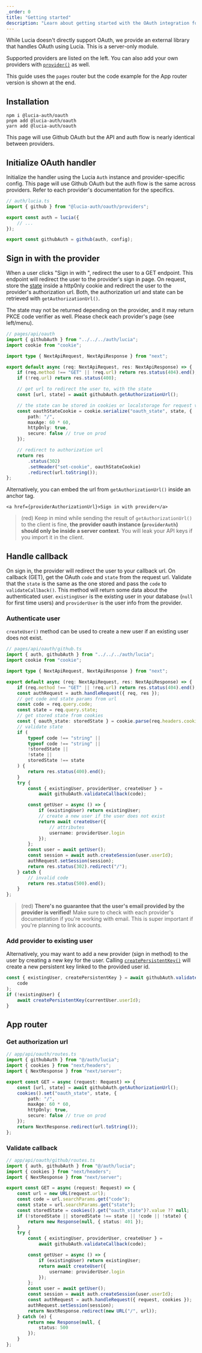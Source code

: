```yaml
---
_order: 0
title: "Getting started"
description: "Learn about getting started with the OAuth integration for Lucia in Next.js"
---
```


While Lucia doesn't directly support OAuth, we provide an external library that handles OAuth using Lucia. This is a server-only module.

Supported providers are listed on the left. You can also add your own providers with [`provider()`](/reference/oauth/lucia-auth-oauth#provider) as well.

This guide uses the `pages` router but the code example for the App router version is shown at the end.

## Installation

```
npm i @lucia-auth/oauth
pnpm add @lucia-auth/oauth
yarn add @lucia-auth/oauth
```

This page will use Github OAuth but the API and auth flow is nearly identical between providers.

## Initialize OAuth handler

Initialize the handler using the Lucia `Auth` instance and provider-specific config. This page will use Github OAuth but the auth flow is the same across providers. Refer to each provider's documentation for the specifics.

```ts
// auth/lucia.ts
import { github } from "@lucia-auth/oauth/providers";

export const auth = lucia({
	// ...
});

export const githubAuth = github(auth, config);
```

## Sign in with the provider

When a user clicks "Sign in with <provider>", redirect the user to a GET endpoint. This endpoint will redirect the user to the provider's sign in page. On request, store the [state](https://www.rfc-editor.org/rfc/rfc6749#section-4.1.1) inside a http0nly cookie and redirect the user to the provider's authorization url. Both, the authorization url and state can be retrieved with `getAuthorizationUrl()`.

The state may not be returned depending on the provider, and it may return PKCE code verifier as well. Please check each provider's page (see left/menu).

```ts
// pages/api/oauth
import { githubAuth } from "../../../auth/lucia";
import cookie from "cookie";

import type { NextApiRequest, NextApiResponse } from "next";

export default async (req: NextApiRequest, res: NextApiResponse) => {
	if (req.method !== "GET" || !req.url) return res.status(404).end();
	if (!req.url) return res.status(400);

	// get url to redirect the user to, with the state
	const [url, state] = await githubAuth.getAuthorizationUrl();

	// the state can be stored in cookies or localstorage for request validation on callback
	const oauthStateCookie = cookie.serialize("oauth_state", state, {
		path: "/",
		maxAge: 60 * 60,
		httpOnly: true,
		secure: false // true on prod
	});

	// redirect to authorization url
	return res
		.status(302)
		.setHeader("set-cookie", oauthStateCookie)
		.redirect(url.toString());
};
```

Alternatively, you can embed the url from `getAuthorizationUrl()` inside an anchor tag.

```svelte
<a href={providerAuthorizationUrl}>Sign in with provider</a>
```

> (red) Keep in mind while sending the result of `getAuthorizationUrl()` to the client is fine, **the provider oauth instance (`providerAuth`) should only be inside a server context**. You will leak your API keys if you import it in the client.

## Handle callback

On sign in, the provider will redirect the user to your callback url. On callback (GET), get the OAuth `code` and `state` from the request url. Validate that the `state` is the same as the one stored and pass the `code` to `validateCallback()`. This method will return some data about the authenticated user. `existingUser` is the existing user in your database (`null` for first time users) and `providerUser` is the user info from the provider.

### Authenticate user

`createUser()` method can be used to create a new user if an existing user does not exist.

```ts
// pages/api/oauth/github.ts
import { auth, githubAuth } from "../../../auth/lucia";
import cookie from "cookie";

import type { NextApiRequest, NextApiResponse } from "next";

export default async (req: NextApiRequest, res: NextApiResponse) => {
	if (req.method !== "GET" || !req.url) return res.status(404).end();
	const authRequest = auth.handleRequest({ req, res });
	// get code and state params from url
	const code = req.query.code;
	const state = req.query.state;
	// get stored state from cookies
	const { oauth_state: storedState } = cookie.parse(req.headers.cookie || "");
	// validate state
	if (
		typeof code !== "string" ||
		typeof code !== "string" ||
		!storedState ||
		!state ||
		storedState !== state
	) {
		return res.status(400).end();
	}
	try {
		const { existingUser, providerUser, createUser } =
			await githubAuth.validateCallback(code);

		const getUser = async () => {
			if (existingUser) return existingUser;
			// create a new user if the user does not exist
			return await createUser({
				// attributes
				username: providerUser.login
			});
		};
		const user = await getUser();
		const session = await auth.createSession(user.userId);
		authRequest.setSession(session);
		return res.status(302).redirect("/");
	} catch {
		// invalid code
		return res.status(500).end();
	}
};
```

> (red) **There's no guarantee that the user's email provided by the provider is verified!** Make sure to check with each provider's documentation if you're working with email. This is super important if you're planning to link accounts.

### Add provider to existing user

Alternatively, you may want to add a new provider (sign in method) to the user by creating a new key for the user. Calling [`createPersistentKey()`](/reference/oauth/providersession#createpersistentkey) will create a new persistent key linked to the provided user id.

```ts
const { existingUser, createPersistentKey } = await githubAuth.validateCallback(
	code
);
if (!existingUser) {
	await createPersistentKey(currentUser.userId);
}
```

## App router

### Get authorization url

```ts
// app/api/oauth/routes.ts
import { githubAuth } from "@/auth/lucia";
import { cookies } from "next/headers";
import { NextResponse } from "next/server";

export const GET = async (request: Request) => {
	const [url, state] = await githubAuth.getAuthorizationUrl();
	cookies().set("oauth_state", state, {
		path: "/",
		maxAge: 60 * 60,
		httpOnly: true,
		secure: false // true on prod
	});
	return NextResponse.redirect(url.toString());
};
```

### Validate callback

```ts
// app/api/oauth/github/routes.ts
import { auth, githubAuth } from "@/auth/lucia";
import { cookies } from "next/headers";
import { NextResponse } from "next/server";

export const GET = async (request: Request) => {
	const url = new URL(request.url);
	const code = url.searchParams.get("code");
	const state = url.searchParams.get("state");
	const storedState = cookies().get("oauth_state")?.value ?? null;
	if (!storedState || storedState !== state || !code || !state) {
		return new Response(null, { status: 401 });
	}
	try {
		const { existingUser, providerUser, createUser } =
			await githubAuth.validateCallback(code);

		const getUser = async () => {
			if (existingUser) return existingUser;
			return await createUser({
				username: providerUser.login
			});
		};
		const user = await getUser();
		const session = await auth.createSession(user.userId);
		const authRequest = auth.handleRequest({ request, cookies });
		authRequest.setSession(session);
		return NextResponse.redirect(new URL("/", url));
	} catch (e) {
		return new Response(null, {
			status: 500
		});
	}
};
```
